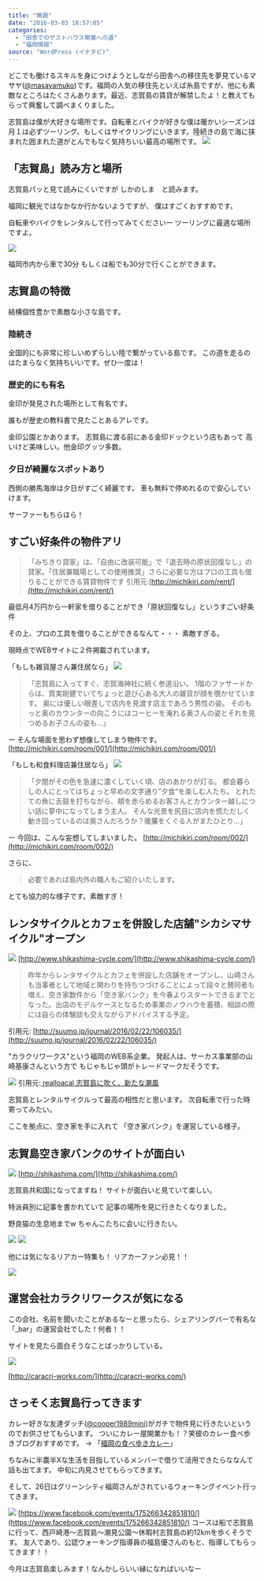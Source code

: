 ```yaml
---
title: "無題"
date: "2016-03-03 18:57:05"
categories:
  - "田舎でのゲストハウス開業への道"
  - "福岡情報"
source: "WordPress (イナタビ)"
---
```


どこでも働けるスキルを身につけようとしながら田舎への移住先を夢見ているマサヤ([@masayamuko](https://twitter.com/MasayaMuko))です。福岡の人気の移住先といえば糸島ですが、他にも素敵なところはたくさんあります。最近、志賀島の賃貸が解禁したよ！と教えてもらって興奮して調べまくりました。

志賀島は僕が大好きな場所です。自転車とバイクが好きな僕は暖かいシーズンは月１は必ずツーリング、もしくはサイクリングにいきます。陸続きの島で海に挟まれた囲まれた道がとんでもなく気持ちいい最高の場所です。
![](https://masayamuko.com/wp/wp-content/uploads/2016/03/376375_299813443383777_337312493_n.jpg)

## 「志賀島」読み方と場所

志賀島パッと見て読みにくいですが
しかのしま　と読みます。

福岡に観光ではなかなか行かないようですが、
僕はすごくおすすめです。

自転車やバイクをレンタルして行ってみてくださいー
ツーリングに最適な場所ですよ。

![](https://masayamuko.com/wp/wp-content/uploads/2016/03/553117_439512632747190_1664387009_n.jpg)

福岡市内から車で30分
もしくは船でも30分で行くことができます。

## 志賀島の特徴

結構個性豊かで素敵な小さな島です。

### 陸続き
全国的にも非常に珍しいめずらしい陸で繋がっている島です。
この道を走るのはたまらなく気持ちいいです。ぜひ一度は！

### 歴史的にも有名
金印が発見された場所として有名です。

誰もが歴史の教科書で見たことあるアレです。

金印公園とかあります。
志賀島に渡る前にある金印ドックという店もあって
高いけど美味しい。他金印グッツ多数。

### 夕日が綺麗なスポットあり
西側の勝馬海岸は夕日がすごく綺麗です。
車も無料で停めれるので安心していけます。

サーファーもちらほら！

## すごい好条件の物件アリ

> 「みちきり貸家」は、「自由に改装可能」で「退去時の原状回復なし」の貸家。「住居兼職場としての使用推奨」さらに必要な方はプロの工具も借りることができる賃貸物件です
引用元:[http://michikiri.com/rent/](http://michikiri.com/rent/)

最低月4万円から一軒家を借りることができ「原状回復なし」というすごい好条件

その上、プロの工具を借りることができるなんて・・・
素敵すぎる。

現時点でWEBサイトに２件掲載されています。

「もしも雑貨屋さん兼住居なら」
![](https://masayamuko.com/wp/wp-content/uploads/2016/03/001-madori-807x1024.jpg)

> 「志賀島に入ってすぐ、志賀海神社に続く参道沿い。
1階のファサードからは、質実剛健でいてちょっと遊び心ある大人の雑貨が顔を覗かせています。
奥には優しい眼差しで店内を見渡す店主であろう男性の姿。
そのもっと奥のカウンターの向こうにはコーヒーを淹れる奥さんの姿とそれを見つめるお子さんの姿も…」

ー そんな場面を思わず想像してしまう物件です。
[http://michikiri.com/room/001/](http://michikiri.com/room/001/)

「もしも和食料理店兼住居なら」
![](https://masayamuko.com/wp/wp-content/uploads/2016/03/002-madori-1.jpg)

> 「夕闇がその色を急速に濃くしていく頃、店のあかりが灯る。
都会暮らしの人にとってはちょっと早めの文字通り”夕食”を楽しむ人たち。
とれたての魚に舌鼓を打ちながら、頬を赤らめるお客さんとカウンター越しについ話に夢中になってしまう主人。
そんな光景を尻目に店内を慌ただしく動き回っているのは奥さんだろうか？暖簾をくぐる人がまたひとり…」

ー 今回は、こんな妄想してしまいました。
[http://michikiri.com/room/002/](http://michikiri.com/room/002/)

さらに、

> 必要であれば島内外の職人もご紹介いたします。

とても協力的な様子です。素敵すぎ！

## レンタサイクルとカフェを併設した店舗"シカシマサイクル"オープン

![](https://masayamuko.com/wp/wp-content/uploads/2016/03/スクリーンショット-2016-03-03-午後5.39.31.png)
[http://www.shikashima-cycle.com/](http://www.shikashima-cycle.com/)
> 昨年からレンタサイクルとカフェを併設した店舗をオープンし、山崎さんも当事者として地域と関わりを持ちつづけることによって段々と賛同者も増え、空き家数件から「空き家バンク」を今春よりスタートできるまでとなった。出店のモデルケースとなるため事業のノウハウを蓄積、相談の際には自らの体験談も交えながらアドバイスする予定。

引用元: [http://suumo.jp/journal/2016/02/22/106035/](http://suumo.jp/journal/2016/02/22/106035/)

"カラクリワークス"という福岡のWEB系企業。
 発起人は、サーカス事業部の山崎基康さんという方で
もじゃもじゃ頭がトレードマークだそうです。

![](https://masayamuko.com/wp/wp-content/uploads/2016/03/sksm1-510x382.jpg)
引用元:[ realloacal 志賀島に吹く、新たな潮風](https://reallocal.jp/4650)

志賀島とレンタルサイクルって最高の相性だと思います。
次自転車で行った時寄ってみたい。

ここを拠点に、空き家を手に入れて
「空き家バンク」を運営している様子。

## 志賀島空き家バンクのサイトが面白い

![](https://masayamuko.com/wp/wp-content/uploads/2016/03/スクリーンショット-2016-03-03-午後5.46.52.png)
[http://shikashima.com/](http://shikashima.com/)

志賀島共和国になってますね！
サイトが面白いと見ていて楽しい。

特派員別に記事を書かれていて
記事の場所を見に行きたくなりました。

野良猫の生息地までw
ちゃんこたちに会いに行きたい。

![](https://masayamuko.com/wp/wp-content/uploads/2016/03/スクリーンショット-2016-03-03-午後6.14.52.png)
![](https://masayamuko.com/wp/wp-content/uploads/2016/03/20.jpg)

他には気になるリアカー特集も！
リアカーファン必見！！

![](https://masayamuko.com/wp/wp-content/uploads/2016/03/スクリーンショット-2016-03-03-午後6.46.51.png)

## 運営会社カラクリワークスが気になる

この会社、名前を聞いたことがあるなーと思ったら、シェアリングバーで有名な「_bar」の運営会社でした！何者！！

サイトを見たら面白そうなことばっかりしている。

![](https://masayamuko.com/wp/wp-content/uploads/2016/03/スクリーンショット-2016-03-03-午後6.19.42.png)

[http://caracri-works.com/](http://caracri-works.com/)

## さっそく志賀島行ってきます

カレー好きな友達ダッチ([@cooper1989mini](https://twitter.com/cooper1989mini))がガチで物件見に行きたいというのでお供させてもらいます。
ついにカレー屋開業かも！？笑彼のカレー食べ歩きブログおすすめです。
→ 「[福岡の食べ歩きカレー](http://fukuoka-curry.secret.jp/)」

ちなみに半農半Xな生活を目指しているメンバーで借りて活用できたらななんて話も出てます。
中旬に内見させてもらってきます。

そして、26日はグリーンシティ福岡さんがされているウォーキングイベント行ってきます。

![](https://masayamuko.com/wp/wp-content/uploads/2016/03/スクリーンショット-2016-03-03-午後6.26.42.png)
[https://www.facebook.com/events/175266342851810/](https://www.facebook.com/events/175266342851810/)
コースは船で志賀島に行って、西戸崎港～志賀島～潮見公園～休暇村志賀島の約12kmを歩くそうです。
友人であり、公認ウォーキング指導員の福島優さんのもと、指導してもらってきます！！

今月は志賀島楽しみます！なんかしらいい縁になればいいなー